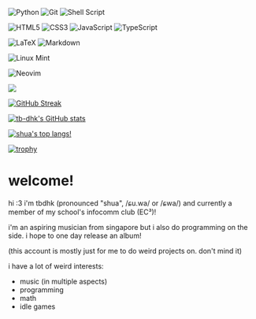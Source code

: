 ![Python](https://img.shields.io/badge/python-3670A0?style=for-the-badge&logo=python&logoColor=ffdd54)
![Git](https://img.shields.io/badge/git-%23F05033.svg?style=for-the-badge&logo=git&logoColor=white)
![Shell Script](https://img.shields.io/badge/shell_script-%23121011.svg?style=for-the-badge&logo=gnu-bash&logoColor=white)

![HTML5](https://img.shields.io/badge/html5-%23E34F26.svg?style=for-the-badge&logo=html5&logoColor=white)
![CSS3](https://img.shields.io/badge/css3-%231572B6.svg?style=for-the-badge&logo=css3&logoColor=white)
![JavaScript](https://img.shields.io/badge/javascript-%23323330.svg?style=for-the-badge&logo=javascript&logoColor=%23F7DF1E)
![TypeScript](https://img.shields.io/badge/typescript-%23007ACC.svg?style=for-the-badge&logo=typescript&logoColor=white)

![LaTeX](https://img.shields.io/badge/latex-%23008080.svg?style=for-the-badge&logo=latex&logoColor=white)
![Markdown](https://img.shields.io/badge/markdown-%23000000.svg?style=for-the-badge&logo=markdown&logoColor=white)

![Linux Mint](https://img.shields.io/badge/Linux%20Mint-87CF3E?style=for-the-badge&logo=Linux%20Mint&logoColor=white)

![Neovim](https://img.shields.io/badge/NeoVim-%2357A143.svg?&style=for-the-badge&logo=neovim&logoColor=white)

![](https://dcbadge.vercel.app/api/shield/876607304236163102)

[![GitHub Streak](https://github-readme-streak-stats.herokuapp.com?user=tb-dhk&theme=tokyonight&hide_border=true&border_radius=5)](https://git.io/streak-stats) 

[![tb-dhk's GitHub stats](https://github-readme-stats.vercel.app/api?username=tb-dhk&theme=tokyonight&hide_border=true)](https://github.com/anuraghazra/github-readme-stats)

[![shua's top langs!](https://github-readme-stats.vercel.app/api/top-langs/?username=tb-dhk&theme=tokyonight&langs_count=20&hide_border=true)](https://github.com/anuraghazra/github-readme-stats)

[![trophy](https://github-profile-trophy.vercel.app/?username=tb-dhk&theme=tokyonight)](https://github.com/ryo-ma/github-profile-trophy)

# welcome!

hi :3 i'm tbdhk (pronounced "shua", /ɕu.wa/ or /ɕwa/) and currently a member of my school's infocomm club (EC³)!

i'm an aspiring musician from singapore but i also do programming on the side. i hope to one day release an album!

(this account is mostly just for me to do weird projects on. don't mind it)

i have a lot of weird interests:
- music (in multiple aspects)
- programming
- math
- idle games
